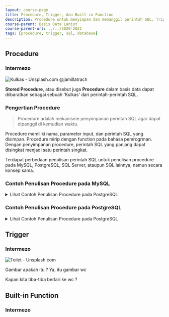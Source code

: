 ```yaml
---
layout: course-page
title: Procedure, Trigger, dan Built-in Function
description: Procedure untuk menyimpan dan memanggil perintah SQL, Trigger memanggil perintah SQL berdasarkan event tertentu, Built-in Function menyediakan beragam fungsi untuk membantu query SQL
course-parent: Basis Data Lanjut
course-parent-url: ../../2020-2021
tags: [procedure, trigger, sql, database]
---
```


## Procedure

### Intermezo
![Kulkas - Unsplash.com @jamillatrach](https://images.unsplash.com/photo-1571175443880-49e1d25b2bc5?ixlib=rb-1.2.1&auto=format&fit=crop&w=300&q=80)

**Stored Procedure**, atau disebut juga **Procedure** dalam basis data dapat diibaratkan sebagai sebuah 'Kulkas' dari perintah-perintah SQL. 

### Pengertian Procedure

> Procedure adalah mekanisme penyimpanan perintah SQL agar dapat dipanggil di kemudian waktu.

Procedure memiliki nama, parameter input, dan perintah SQL yang disimpan. Procedure mirip dengan function pada bahasa pemrogrman. Dengan penyimpanan procedure, perintah SQL yang panjang dapat disingkat menjadi satu perintah singkat.

Terdapat perbedaan penulisan perintah SQL untuk penulisan procedure pada MySQL, PostgreSQL, SQL Server, ataupun SQL lainnya, namun secara konsep sama.

### Contoh Penulisan Procedure pada MySQL
<details> 
  <summary>Lihat Contoh Penulisan Procedure pada PostgreSQL</summary>

Contoh-contoh dibawah ini menggunakan [SQLiteonline.com](https://sqliteonline.com/), aplikasi simulasi SQL online untuk SQLite, MySQL / MariaDB, PostgreSQL dan SQL Server. SQLiteonline.com memiliki tabel contoh yaitu **demo**.

#### Menghitung Data
Pada contoh ini, procedure **HitungDemo()** dibuat untuk menghitung jumlah data pada tabel demo. 
1. Buka [SQLiteonline.com](https://sqliteonline.com/)
2. Klik **MariaDB**
3. Klik **Click to connect**
4. Buat perintah SQL seperti di bawah ini untuk membuat procedure **HitungDemo()** yang didalamnya berisi perintah SQL untuk menghitung data pada tabel demo.
  ```sql
  CREATE PROCEDURE HitungDemo()
  SELECT COUNT(*) AS total FROM demo;
  ```
5. Gunakan perintah SQL di bawah ini untuk memanggil procedure **HitungDemo()** yang telah dibuat
  ```sql
  CALL HitungDemo();
  ```

#### Menambahkan Data Dengan Parameter
Pada contoh ini, procedure **InsertDemo(Name, Hint)** dibuat untuk menambah data pada tabel demo dengan parameter **Name** dan **Hint**
1. Buka [SQLiteonline.com](https://sqliteonline.com/)
2. Klik **MariaDB**
3. Klik **Click to connect**
4. Buat perintah SQL seperti di bawah ini untuk membuat procedure **InsertDemo(Name, Hint)** yang memiliki dua parameter isian yaitu **Name** dan **Hint**. **InsertDemo(Name, Hint)** berisi perintah INSERT untuk menambahkan data Name dan Hint pada tabel demo.
  ```sql
  CREATE PROCEDURE InsertDemo(IN Name VARCHAR(50), IN Hint VARCHAR(50))
  INSERT INTO demo VALUES(NULL, Name, Hint);
  ```
5. Gunakan perintah SQL di bawah ini untuk memanggil procedure **InsertDemo(Name, Hint)** yang telah dibuat, untuk menambahkan data baru
  ```sql
  CALL InsertDemo('Ujang', 'Menjual bubur tiap hari Senin, Rabu, Sabtu');
  ```
</details>

### Contoh Penulisan Procedure pada PostgreSQL
<details> 
  <summary>Lihat Contoh Penulisan Procedure pada PostgreSQL</summary>

Contoh-contoh dibawah ini menggunakan [SQLiteonline.com](https://sqliteonline.com/), aplikasi simulasi SQL online untuk SQLite, MySQL / MariaDB, PostgreSQL dan SQL Server. SQLiteonline.com memiliki tabel contoh yaitu **demo**.

#### Menghitung Data
Pada contoh ini, procedure **HitungDemo()** dibuat untuk menghitung jumlah data pada tabel demo. 
1. Buka [SQLiteonline.com](https://sqliteonline.com/)
2. Klik **PostgreSQL**
3. Klik **Click to connect**
4. Buat perintah SQL seperti di bawah ini untuk membuat procedure **HitungDemo()** yang didalamnya berisi perintah SQL untuk menghitung data pada tabel demo.
  ```sql
CREATE OR REPLACE FUNCTION HitungDemo()
RETURNS TABLE(total INT) AS $$
  SELECT COUNT(*)::INT AS total FROM demo;
$$ LANGUAGE sql;
  ```
5. Gunakan perintah SQL di bawah ini untuk menampilkan data dari **HitungDemo()** yang telah dibuat
  ```sql
  SELECT * FROM HitungDemo();
  ```
  
#### Menambahkan Data Dengan Parameter
Pada contoh ini, procedure **Insert(Name, Hint)** dibuat untuk menambah data pada tabel demo dengan parameter **Name** dan **Hint**
1. Buka [SQLiteonline.com](https://sqliteonline.com/)
2. Klik **PostgreSQL**
3. Klik **Click to connect**
4. Buat perintah SQL seperti di bawah ini untuk membuat procedure **InsertDemo(ID, Name, Hint)** yang memiliki tiga parameter isian yaitu **ID**, **Name** dan **Hint**. **InsertDemo(ID, Name, Hint)** berisi perintah INSERT untuk menambahkan data Name dan Hint pada tabel demo.
  ```sql
  CREATE OR REPLACE FUNCTION InsertDemo(_id INTEGER, _name VARCHAR(50), _hint VARCHAR(50))
  RETURNS VOID AS $$
    INSERT INTO demo VALUES(_id, _name, _hint);
  $$ LANGUAGE sql;
  ```
5. Gunakan perintah SQL di bawah ini untuk memanggil procedure **InsertDemo(Name, Hint)** yang telah dibuat, untuk menambahkan data baru
  ```sql
  SELECT * FROM InsertDemo(7, 'Ujang', 'Menjual bubur tiap hari Senin, Rabu, Sabtu');
  ```
</details>

## Trigger

### Intermezo
![Toilet - Unsplash.com](https://images.unsplash.com/photo-1587527901949-ab0341697c1e?ixlib=rb-1.2.1&ixid=eyJhcHBfaWQiOjEyMDd9&auto=format&fit=crop&w=300&q=80)

Gambar apakah itu ?
Ya, itu gambar wc

Kapan kita tiba-tiba berlari ke wc ?

## Built-in Function

### Intermezo


